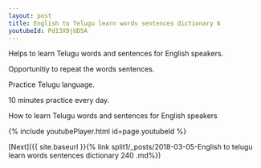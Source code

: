 ```yaml
---
layout: post
title: English to Telugu learn words sentences dictionary 6 
youtubeId: Pd13X9jUD5A
---
```

 
 
Helps to learn Telugu words and sentences for English speakers.

Opportunitiy to repeat the words sentences. 

Practice Telugu language. 
 
10 minutes practice every day. 
 
How to learn Telugu words and sentences for English speakers 
 
{% include youtubePlayer.html id=page.youtubeId %}
 
 
[Next]({{ site.baseurl }}{% link  split1/_posts/2018-03-05-English to telugu learn words sentences dictionary 240 .md%})
 
